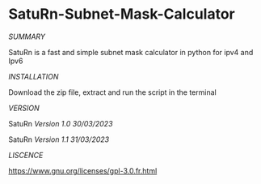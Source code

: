 # SatuRn-Subnet-Mask-Calculator

*SUMMARY*

SatuRn is a fast and simple subnet mask calculator in python
for ipv4 and Ipv6

*INSTALLATION*

Download the zip file, extract and run the script in the terminal 

*VERSION*

SatuRn *Version 1.0 30/03/2023*

SatuRn *Version 1.1 31/03/2023*

*LISCENCE*

https://www.gnu.org/licenses/gpl-3.0.fr.html

